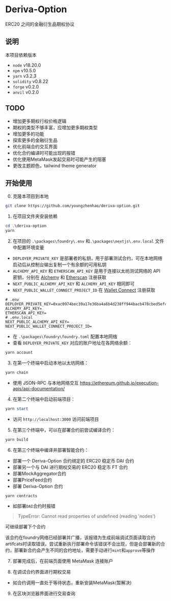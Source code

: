 # Deriva-Option

ERC20 之间的金融衍生品期权协议

## 说明

本项目依赖版本

- `node` v18.20.0
- `npm` v10.5.0
- `yarn` v3.2.3
- `solidity` v0.8.22
- `forge` v0.2.0
- `anvil` v0.2.0

## TODO

- 增加更多期权行权价格逻辑
- 期权的类型不够丰富，应增加更多期权类型
- 增加更多的功能
- 探索更多的金融衍生品
- 优化前端合约交互界面
- 优化合约编译时可能出现的报错
- 优化使用MetaMask发起交易时可能产生的阻塞
- 更改主题颜色，tailwind theme generator

## 开始使用

0. 克隆本项目到本地

```bash
git clone https://github.com/youngzhenhao/deriva-option.git
```

1. 在项目文件夹安装依赖

```powershell
cd .\deriva-option
yarn
```

2. 在项目的 `.\packages\foundry\.env` 和`.\packages\nextjs\.env.local` 文件中配置环境变量

- `DEPLOYER_PRIVATE_KEY` 是部署者的私钥，用于部署测试合约，可在本地网络启动后从控制台输出复制一个有余额的可用私钥
- `ALCHEMY_API_KEY` 和 `ETHERSCAN_API_KEY` 是用于连接以太坊测试网络的 API 密钥，分别在 [Alchemy](https://www.alchemy.com/) 和 [Etherscan](https://etherscan.io/) 注册获取
- `NEXT_PUBLIC_ALCHEMY_API_KEY` 和 `ALCHEMY_API_KEY` 相同即可
- `NEXT_PUBLIC_WALLET_CONNECT_PROJECT_ID` 在 [Wallet Connect](https://cloud.walletconnect.com/) 注册获取

```
# .env
DEPLOYER_PRIVATE_KEY=0xac0974bec39a17e36ba4a6b4d238ff944bacb478cbed5efcae784d7bf4f2ff80
ALCHEMY_API_KEY=
ETHERSCAN_API_KEY=
# .env.local
NEXT_PUBLIC_ALCHEMY_API_KEY=
NEXT_PUBLIC_WALLET_CONNECT_PROJECT_ID=
```

- 在 `.\packages\foundry\foundry.toml` 配置本地网络
- 查看 `DEPLOYER_PRIVATE_KEY` 对应的账户地址在各网络余额：

```powershell
yarn account
```

3. 在第一个终端中启动本地以太坊网络：

```powershell
yarn chain
```

- 使用 JSON-RPC 与本地网络交互
  https://ethereum.github.io/execution-apis/api-documentation/

4. 在第二个终端中启动前端项目：

```powershell
yarn start
```

- 访问 `http://localhost:3000` 访问前端项目

5. 在第三个终端中，可以在部署合约前尝试编译合约：

```powershell
yarn build
```

6. 在第三个终端中编译并部署智能合约：

- 部署一个 Deriva-Option 合约绑定的 ERC20 稳定币 DAI 合约
- 部署另一个与 DAI 进行期权交易的 ERC20 稳定币 FT 合约
- 部署MockAggregator合约
- 部署PriceFeed合约
- 部署 Deriva-Option 合约

```powershell
yarn contracts
```

- 如部署`DAI`合约时报错
> TypeError: Cannot read properties of undefined (reading 'nodes')

可继续部署下个合约

该合约在foundry网络已经部署并广播，该报错为生成前端调试页面读取合约artifcats时读取错误。尝试重新执行部署命令该错误不会出现，但是会部署新的合约，部署新合约会产生不同的合约地址，需要手动进行`mint`和`approve`等操作

7. 部署完成后，在前端页面使用 MetaMask 连接账户

8. 在调试合约界面进行期权交易

- 如合约调用一直处于等待状态，重新安装MetaMask(暂解决)

9. 在区块浏览器界面进行交易查询
